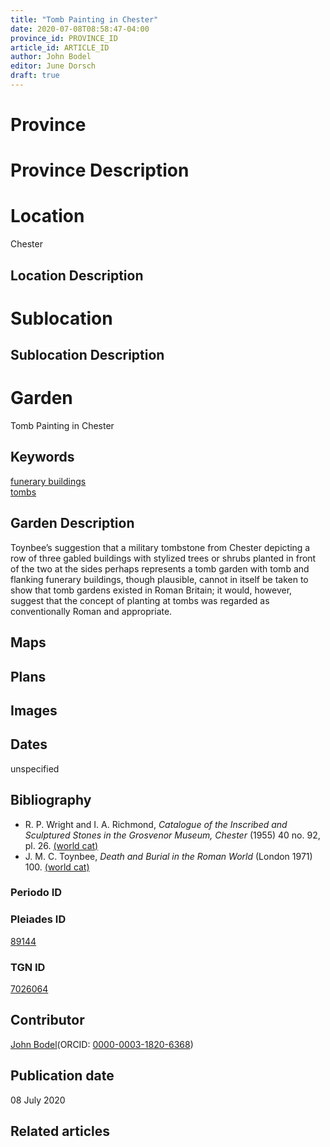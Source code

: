 ```yaml
---
title: "Tomb Painting in Chester"
date: 2020-07-08T08:58:47-04:00
province_id: PROVINCE_ID
article_id: ARTICLE_ID
author: John Bodel
editor: June Dorsch
draft: true
---
```


# Province

<!-- [Britannia]({{<ref "province/britannia.md">}}) -->  

# Province Description


# Location

Chester

## Location Description

<!-- LEAVE THIS BLANK FOR NOW -->

# Sublocation

<!--
[AREA WITHIN LOCATION, LIKE “PALATINE HILL”](GEOREFERENCE LINK)
A sublocation is any area larger than an individual garden, but located within a location. I would always try to include a link to a controlled vocabulary here if possible. This ID may well be different from the Garden ID, e.g., Pompeii versus a Garden in one of the houses which has its own Pleiades ID.
-->

## Sublocation Description

<!-- DESCRIPTION -->

# Garden

Tomb Painting in Chester

## Keywords

[funerary buildings](http://vocab.getty.edu/page/aat/300005866)  
[tombs](http://vocab.getty.edu/page/aat/300005926)

## Garden Description

Toynbee’s suggestion that a military tombstone from Chester depicting a row of three gabled buildings with stylized trees or shrubs planted in front of the two at the sides perhaps represents a tomb garden with tomb and flanking funerary buildings, though plausible, cannot in itself be taken to show that tomb gardens existed in Roman Britain; it would, however, suggest that the concept of planting at tombs was regarded as conventionally Roman and appropriate.

## Maps

## Plans

## Images

## Dates

unspecified

## Bibliography

* R. P. Wright and I. A. Richmond, *Catalogue of the Inscribed and Sculptured Stones in the Grosvenor Museum, Chester* (1955) 40 no. 92, pl. 26. [(world cat)](http://www.worldcat.org/oclc/500390411)
* J. M. C. Toynbee, *Death and Burial in the Roman World* (London 1971) 100. [(world cat)](http://www.worldcat.org/oclc/807342603)

### Periodo ID

<!-- [PERIODO_ID](https://pleiades.stoa.org/places/PLEIADES_ID) -->

### Pleiades ID

[89144](https://pleiades.stoa.org/places/89144)

### TGN ID

[7026064]( http://vocab.getty.edu/page/tgn/7026064)

## Contributor

[John Bodel](https://www.brown.edu/academics/history/people/john-bodel)(ORCID: [0000-0003-1820-6368](https://orcid.org/0000-0003-1820-6368))

## Publication date

08 July 2020

## Related articles

<!-- Links to other related articles. Leave blank for now -->

